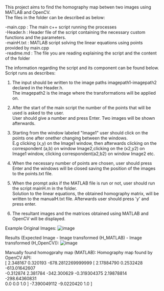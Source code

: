 
This project aims to find the homography map betwen two images using MATLAB and OpenCV. <br/>
The files in the folder can be described as below:

-main.cpp : The main c++ script running the processes<br/>
-Header.h : Header file of the script containing the necessary custom functions and the parameters.<br/>
-mainH.txt : MATLAB script solving the linear equations using points provided by main.cpp<br/>
-readme.md : The file you are reading explaining the script and the content of the folder

The information regarding the script and its component can be found below. Script runs as describes:

1) The input should be written to the image paths imagepath1-imagepath2 declared in the Header.h.<br/>
   The imagepath2 is the image where the transformations will be applied on.

2) After the start of the main script the number of the points that will be used is asked to the user.<br/>
   User should give a number and press Enter. Two images will be shown afterwards.

3) Starting from the window labeled "Image1" user should click on the points one after onether changing between the windows.<br/>
   E.g clicking (x,y) on the Image1 window, then afterwards clicking on the correspondent (a,b) on window Image2,clicking on the (x2,y2) on Image1 window, clicking correspondent(a2,b2) on window Image2 etc.

4) When the necessary number of points are chosen, user should press Enter and the windows will be closed saving the position of the images to the points.txt file.

5) When the prompt asks if the MATLAB file is run or not, user should run the script mainH.m in the folder.<br/>
   Solution to the linear equations, the obtained homography matrix, will be written to the manualH.txt file. Afterwards user should press 'y' and press enter.

6) The resultant images and the matrices obtained using MATLAB and OpenCV will be displayed.

Example Original Images:
![image](https://user-images.githubusercontent.com/100145922/159613766-d83131dc-6460-46af-b7ad-3517ae63be73.png)

Results (Expected Image - Image transformed (H_MATLAB) - Image transformed (H_OpenCV)):
![image](https://user-images.githubusercontent.com/100145922/159614700-af424019-b399-42a4-9d4c-f92577e8c2bf.png)

Manually found homogprahy map (MATLAB):            Homography map found by OpenCV API:<br/>
[ 2.348167   0.320193  -678.2812269999999            [ 2.17884790    0.2532428   -613.01642607<br/>
 -0.312874   2.381784  -342.300629                    -0.319304375   2.19878814  -298.64360831<br/>
  0.0        0.0        1.0              ]            -7.390049112   -9.0220420   1.0         ]
